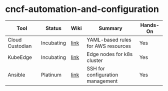# cncf-automation-and-configuration

| Tool | Status | Wiki | Summary | Hands-On |
|------|-------|------|---------|----------|
|Cloud Custodian|Incubating|[link](https://github.com/cheuklau/cncf-automation-and-configuration/wiki/Cloud-Custodian)|YAML-based rules for AWS resources| Yes |
|KubeEdge|Incubating|[link](https://github.com/kubeedge/kubeedge)|Edge nodes for k8s cluster| Yes |
|Ansible|Platinum|[link](https://github.com/cheuklau/cncf-automation-and-configuration/wiki/Ansible)|SSH for configuration management| Yes |
